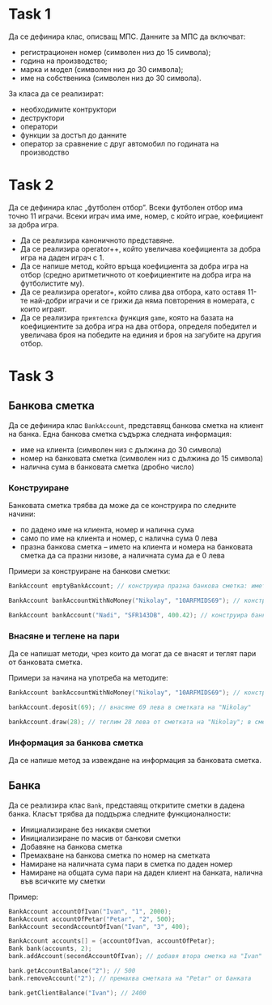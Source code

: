 # Task 1
Да се дефинира клас, описващ МПС. Данните за МПС да включват:
- регистрационен номер (символен низ до 15 символа);
- година на производство;
- марка и модел (символен низ до 30 символа);
- име на собственика (символен низ до 30 символа).

За класа да се реализират:
- необходимите контруктори
- деструктори
- оператори
- функции за достъп до данните
- оператор за сравнение с друг автомобил по годината на производство

# Task 2
Да се дефинира клас „футболен отбор”. Всеки футболен отбор има точно 11 играчи. Всеки играч има име, номер, с който играе, коефициент за добра игра.

- Да се реализира каноничното представяне.
- Да се реализира operator++, който увеличава коефициента за добра игра на даден играч с 1.
- Да се напише метод, който връща коефициента за добра игра на отбор (средно аритметичното от коефициентите на добра игра на футболистите му).
- Да се реализира operator+, който слива два отбора, като оставя 11-те най-добри играчи и се грижи да няма повторения в номерата, с които играят.
- Да се реализира `приятелска` функция `game`, която на базата на коефициентите за добра игра на два отбора, определя победител и увеличава броя на победите на единия и броя на загубите на другия отбор. 

# Task 3
Банкова сметка
--------------
Да се дефинира клас `BankAccount`, представящ банкова сметка на клиент на банка.
Една банкова сметка съдържа следната информация:
* име на клиента (символен низ с дължина до 30 символа)
* номер на банковата сметка (символен низ с дължина до 15 символа)
* налична сума в банковата сметка (дробно число)

### Конструиране
Банковата сметка трябва да може да се конструира по следните начини:
* по дадено име на клиента, номер и налична сума
* само по име на клиента и номер, с налична сума 0 лева
* празна банкова сметка – името на клиента и номера на банковата сметка да са
празни низове, а наличната сума да е 0 лева

Примери за конструиране на банкови сметки:
```cpp
BankAccount emptyBankAccount; // конструира празна банкова сметка: името на клиента и номера на сметката са празни низове, а наличната сума е 0 лева

BankAccount bankAccountWithNoMoney("Nikolay", "10ARFMIDS69"); // конструира банкова сметка с име на клиент "Nikolay", номер "10ARFMIDS69" и налична сума 0 лева

BankAccount bankAccount("Nadi", "SFR143DB", 400.42); // конструира банкова сметка с име на клиент "Nadi", номер "SFR143DB" и налична суме 400.42 лева
```

### Внасяне и теглене на пари
Да се напишат методи, чрез които да могат да се внасят и теглят пари от
банковата сметка.

Примери за начина на употреба на методите:
```cpp
BankAccount bankAccountWithNoMoney("Nikolay", "10ARFMIDS69"); // конструира банкова сметка с име на клиент "Nikolay", номер "10ARFMIDS69" и налична сума 0 лева

bankAccount.deposit(69); // внасяме 69 лева в сметката на "Nikolay"

bankAccount.draw(28); // теглим 28 лева от сметката на "Nikolay"; в сметката остават 41 лева
```

### Информация за банкова сметка
Да се напише метод за извеждане на информация за банковата сметка.

Банка
-----
Да се реализира клас `Bank`, представящ откритите сметки в дадена банка.
Класът трябва да поддържа следните функционалности:
* Инициализиране без никакви сметки
* Инициализиране по масив от банкови сметки
* Добавяне на банкова сметка
* Премахване на банкова сметка по номер на сметката
* Намиране на наличната сума пари в сметка по даден номер
* Намиране на общата сума пари на даден клиент на банката, налична
във всичките му сметки

Пример:
```cpp
BankAccount accountOfIvan("Ivan", "1", 2000);
BankAccount accountOfPetar("Petar", "2", 500);
BankAccount secondAccountOfIvan("Ivan", "3", 400);

BankAccount accounts[] = {accountOfIvan, accountOfPetar};
Bank bank(accounts, 2);
bank.addAccount(secondAccountOfIvan); // добавя втора сметка на "Ivan" в банката

bank.getAccountBalance("2"); // 500
bank.removeAccount("2"); // премахва сметката на "Petar" от банката

bank.getClientBalance("Ivan"); // 2400
```

